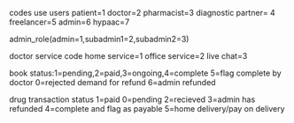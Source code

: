 codes use 
users
patient=1
doctor=2
pharmacist=3
diagnostic partner= 4
freelancer=5
admin=6
hypaac=7

admin_role(admin=1,subadmin1=2,subadmin2=3)

doctor service code
home service=1
office service=2
live chat=3

book
status:1=pending,2=paid,3=ongoing,4=complete 5=flag complete by doctor 0=rejected demand for refund
6=admin refunded

drug transaction
status 1=paid 0=pending 2=recieved 3=admin has refunded 4=complete and flag as payable 5=home delivery/pay on delivery